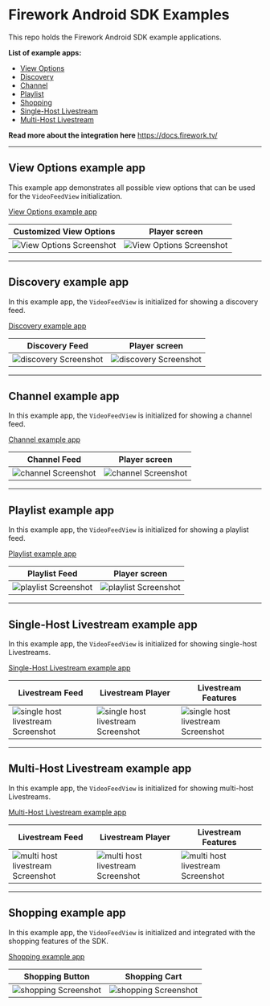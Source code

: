 # Firework Android SDK Examples
This repo holds the Firework Android SDK example applications.

**List of example apps:**

* [View Options](#view-options-example-app)
* [Discovery](#discovery-example-app)
* [Channel](#channel-example-app)
* [Playlist](#playlist-example-app)
* [Shopping](#shopping-example-app)
* [Single-Host Livestream](#single-host-livestream-example-app)
* [Multi-Host Livestream](#multi-host-livestream-example-app)

**Read more about the integration here** https://docs.firework.tv/

---

## View Options example app

This example app demonstrates all possible view options that can be used for the `VideoFeedView` initialization.

[View Options example app](view_options)

| Customized View Options                                  | Player screen                                            |
| -------------------------------------------------------- | -------------------------------------------------------- |
| ![View Options Screenshot](view_options/Screenshot1.png) | ![View Options Screenshot](view_options/Screenshot2.png) |

---

## Discovery example app

In this example app, the `VideoFeedView` is initialized for showing a discovery feed.

[Discovery example app](discovery)

| Discovery Feed                                     | Player screen                                      |
| -------------------------------------------------- | -------------------------------------------------- |
| ![discovery Screenshot](discovery/Screenshot1.png) | ![discovery Screenshot](discovery/Screenshot2.png) |

---

## Channel example app

In this example app, the `VideoFeedView` is initialized for showing a channel feed.

[Channel example app](channel)

| Channel Feed                                     | Player screen                                      |
| -------------------------------------------------- | -------------------------------------------------- |
| ![channel Screenshot](channel/Screenshot1.png) | ![channel Screenshot](channel/Screenshot2.png) |

---

## Playlist example app

In this example app, the `VideoFeedView` is initialized for showing a playlist feed.

[Playlist example app](playlist)

| Playlist Feed                                     | Player screen                                      |
| -------------------------------------------------- | -------------------------------------------------- |
| ![playlist Screenshot](playlist/Screenshot1.png) | ![playlist Screenshot](playlist/Screenshot2.png) |

---

## Single-Host Livestream example app

In this example app, the `VideoFeedView` is initialized for showing single-host Livestreams.

[Single-Host Livestream example app](single_host_livestream)

| Livestream Feed                                              | Livestream Player                                            | Livestream Features                                          |
| ------------------------------------------------------------ | ------------------------------------------------------------ | ------------------------------------------------------------ |
| ![single host livestream Screenshot](single_host_livestream/Screenshot1.png) | ![single host livestream Screenshot](single_host_livestream/Screenshot2.png) | ![single host livestream Screenshot](single_host_livestream/Screenshot3.png) |

---

## Multi-Host Livestream example app

In this example app, the `VideoFeedView` is initialized for showing multi-host Livestreams.

[Multi-Host Livestream example app](multi_host_livestream)

| Livestream Feed                                              | Livestream Player                                            | Livestream Features                                          |
| ------------------------------------------------------------ | ------------------------------------------------------------ | ------------------------------------------------------------ |
| ![multi host livestream Screenshot](multi_host_livestream/Screenshot1.png) | ![multi host livestream Screenshot](multi_host_livestream/Screenshot2.png) | ![multi host livestream Screenshot](multi_host_livestream/Screenshot3.png) |

---

## Shopping example app

In this example app, the `VideoFeedView` is initialized and integrated with the shopping features of the SDK.

[Shopping example app](shopping)

|         Shopping Button         |          Shopping Cart          |
| ------------------------------- | ------------------------------- |
| ![shopping Screenshot](shopping/Screenshot1.png) | ![shopping Screenshot](shopping/Screenshot2.png) |
